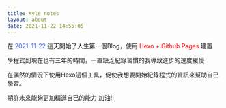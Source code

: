 ```yaml
---
title: Kyle notes
layout: about
date: 2021-11-22 14:55:05
---
```


<div>
    <p>在 <span style='color:#4169E1'>2021-11-22</span> 這天開始了人生第一個Blog，使用
    <span style='color:#FF0000'> Hexo + Github Pages </span>建置</p>
    <p>學程式到現在也有三年的時間，一直缺乏紀錄習慣的我導致進步的速度緩慢</p>
    <p>在偶然的情況下使用Hexo這個工具，促使我想要開始紀錄程式的資訊來幫助自已學習。</p>
    <p>期許未來能夠更加精進自已的能力 加油!!</p>
</div>


